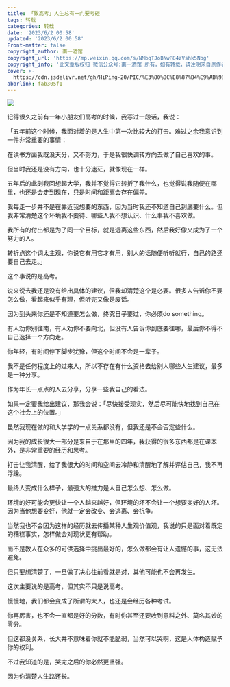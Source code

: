 ```yaml
---
title: 「致高考」人生总有一门要考砸
tags: 转载
categories: 转载
date: '2023/6/2 00:58'
updated: '2023/6/2 00:58'
​Front-matter: false
copyright_author: 南一酒馆
copyright_url: 'https://mp.weixin.qq.com/s/NMbqTJoBNwP84zVshk5Nbg'
copyright_info: '此文章版权归 微信公众号:南一酒馆 所有，如有转载，请注明来自原作者'
cover: >-
  https://cdn.jsdelivr.net/gh/HiPing-20/PIC/%E3%80%8C%E8%87%B4%E9%AB%98%E8%80%83%E3%80%8D%E4%BA%BA%E7%94%9F%E6%80%BB%E6%9C%89%E4%B8%80%E9%97%A8%E8%A6%81%E8%80%83%E7%A0%B8.png
abbrlink: fab305f1
---
```


![](https://cdn.jsdelivr.net/gh/HiPing-20/PIC/%E3%80%8C%E8%87%B4%E9%AB%98%E8%80%83%E3%80%8D%E4%BA%BA%E7%94%9F%E6%80%BB%E6%9C%89%E4%B8%80%E9%97%A8%E8%A6%81%E8%80%83%E7%A0%B8.png)

记得很久之前有一年小朋友们高考的时候，我写过一段话，我说：

「五年前这个时候，我面对着的是人生中第一次比较大的打击。难过之余我意识到一件非常重要的事情：

在读书方面我既没天分，又不努力，于是我很快调转方向去做了自己喜欢的事。

但当时我还是没有方向，也十分迷茫，就像现在一样。

五年后的此刻我回想起大学，我并不觉得它转折了我什么，也觉得说我随便在哪里，也还是会走到现在，只是时间和距离会存在偏差。

我每走一步并不是在靠近我想要的东西，因为当时我还不知道自己到底要什么。但我非常清楚这个环境我不要待、哪些人我不想认识、什么事我不喜欢做。

我所有的付出都是为了同一个目标，就是远离这些东西，然后我好像又成为了一个努力的人。

转折点这个词太主观，你说它有用它才有用，别人的话随便听听就行，自己的路还要自己去走。」

这个事说的是高考。

说来说去我还是没有给出具体的建议，但我却清楚这个是必要。很多人告诉你不要怎么做，看起来似乎有理，但听完又像是废话。

因为到头来你还是不知道要怎么做，终究日子要过，你必须do something。

有人劝你别往南，有人劝你不要向北，但没有人告诉你到底要往哪，最后你不得不自己选择一个方向走。

你年轻，有时间停下脚步犹豫，但这个时间不会是一辈子。

我不是任何程度上的过来人，所以不存在有什么资格去给别人哪些人生建议，最多是一种分享。

作为年长一点点的人去分享，分享一些我自己的看法。

如果一定要我给出建议，那我会说：「尽快接受现实，然后尽可能快地找到自己在这个社会上的位置。」

虽然我现在做的和大学学的一点关系都没有，但我还是不会否定些什么。

因为我的成长很大一部分是来自于在那里的四年，我获得的很多东西都是在课本外，是非常重要的经历和思考。

打击让我清醒，给了我很大的时间和空间去冷静和清醒地了解并评估自己，我不再浮躁。

最终人变成什么样子，最强大的推力是人自己怎么想、怎么做。

环境的好可能会更快让一个人越来越好，但环境的坏不会让一个想要变好的人坏。
因为当他想要变好，他就一定会改变、会逃离、会抗争。

当然我也不会因为这样的经历就去传播某种人生观价值观，我说的只是面对着既定的糟糕事实，怎样做会对现状更有帮助。

而不是教人在众多的可供选择中挑出最好的，怎么做都会有让人遗憾的事，这无法避免。

但只要想清楚了，一旦做了决心往前看就是对，其他可能也不会再发生。

这次主要说的是高考，但其实不只是说高考。

慢慢地，我们都会变成了所谓的大人，也还是会经历各种考试。

你再厉害，也不会一直都是好的分数，有时你甚至还要收到意料之外、莫名其妙的零分。

但这都没关系，长大并不意味着你就不能脆弱，当然可以哭啊，这是人体构造赋予你的权利。

不过我知道的是，哭完之后的你必然更坚强。

因为你清楚人生路还长。